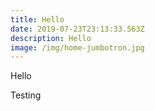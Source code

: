 ```yaml
---
title: Hello
date: 2019-07-23T23:13:33.563Z
description: Hello
image: /img/home-jumbotron.jpg
---
```

<p> Hello </p>

<div class="hello everyone">

Testing 

</div>
